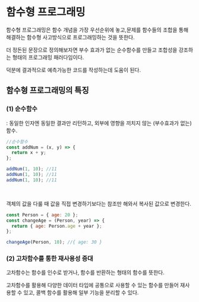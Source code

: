# 함수형 프로그래밍

함수형 프로그래밍은 함수 개념을 가장 우선순위에 놓고,문제를 함수들의 조합을 통해 해결하는 함수형 사고방식으로 프로그래밍하는 것을 뜻한다.

더 정돈된 문장으로 정의해보자면 부수 효과가 없는 순수함수를 만들고 조합성을 강조하는 형태의 프로그래밍 패러다임이다.

덕분에 결과적으로 예측가능한 코드를 작성하는데 도움이 된다.

## 함수형 프로그래밍의 특징

### (1) 순수함수

: 동일한 인자엔 동일한 결과만 리턴하고, 외부에 영향을 끼치지 않는 (부수효과가 없는) 함수.

```javascript
//순수함수
const addNum = (x, y) => {
  return x + y;
};

addNum(1, 10); //11
addNum(1, 10); //11
addNum(1, 10); //11
```

<br />

객체의 값을 다룰 때 값을 직접 변경하기보다는 참조만 해와서 복사된 값으로 변경한다.

```javascript
const Person = { age: 20 };
const changeAge = (Person, year) => {
  return { age: Person.age + year };
};

changeAge(Person, 10); //{ age: 30 }
```

### (2) 고차함수를 통한 재사용성 증대

고차함수는 함수를 인수로 받거나, 함수를 반환하는 형태의 함수를 뜻한다.

고차함수를 활용해 다양한 데이터 타입에 공통으로 사용할 수 있는 함수를 만들어 재사용할 수 있고, 콜백 함수를 활용해 일부 기능을 분리할 수 있다.
